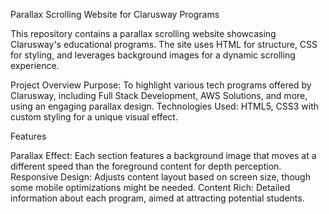 Parallax Scrolling Website for Clarusway Programs

This repository contains a parallax scrolling website showcasing Clarusway's educational programs. The site uses HTML for structure, CSS for styling, and leverages background images for a dynamic scrolling experience.


Project Overview
Purpose: To highlight various tech programs offered by Clarusway, including Full Stack Development, AWS Solutions, and more, using an engaging parallax design.
Technologies Used: HTML5, CSS3 with custom styling for a unique visual effect.

Features

Parallax Effect: Each section features a background image that moves at a different speed than the foreground content for depth perception.
Responsive Design: Adjusts content layout based on screen size, though some mobile optimizations might be needed.
Content Rich: Detailed information about each program, aimed at attracting potential students.